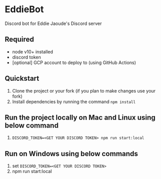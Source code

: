 # EddieBot

Discord bot for Eddie Jaoude's Discord server

## Required

- node v10+ installed
- discord token
- [optional] GCP account to deploy to (using GitHub Actions)

## Quickstart

1. Clone the project or your fork (if you plan to make changes use your fork)
2. Install dependencies by running the command `npm install`

## Run the project locally on Mac and Linux using below command 
1. `DISCORD_TOKEN=<GET YOUR DISCORD TOKEN> npm run start:local`

## Run on Windows using below commands
1. set `DISCORD_TOKEN=<GET YOUR DISCORD TOKEN>`
2. npm run start:local
